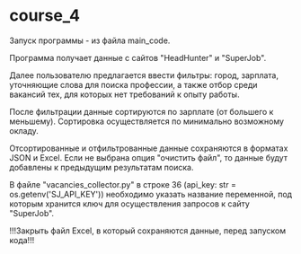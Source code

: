 # course_4

Запуск программы - из файла main_code.

Программа получает данные с сайтов "HeadHunter" и "SuperJob".

Далее пользователю предлагается ввести фильтры: город, зарплата, уточняющие слова для поиска профессии,
а также отбор среди вакансий тех, для которых нет требований к опыту работы.

После фильтрации данные сортируются по зарплате (от большего к меньшему). Сортировка осуществляется по
минимально возможному окладу.

Отсортированные и отфильтрованные данные сохраняются в форматах JSON и Excel.
Если не выбрана опция "очистить файл", то данные будут добавлены к предыдущим результатам поиска.

В файле "vacancies_collector.py" в строке 36 (api_key: str = os.getenv('SJ_API_KEY')) необходимо указать
название переменной, под которым хранится ключ для осуществления запросов к сайту "SuperJob".

!!!Закрыть файл Excel, в который сохраняются данные, перед запуском кода!!!